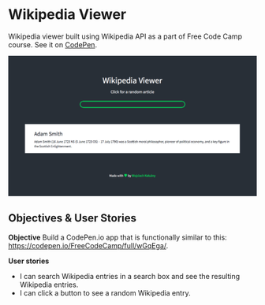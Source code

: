 # Wikipedia Viewer
Wikipedia viewer built using Wikipedia API as a part of Free Code Camp course. See it on [CodePen](http://codepen.io/mrkaluzny/pen/GZqNVr).

![](wikipedia-viewer.png)


## Objectives & User Stories
**Objective**
Build a CodePen.io app that is functionally similar to this: https://codepen.io/FreeCodeCamp/full/wGqEga/.


**User stories**
- I can search Wikipedia entries in a search box and see the resulting Wikipedia entries.
- I can click a button to see a random Wikipedia entry.
